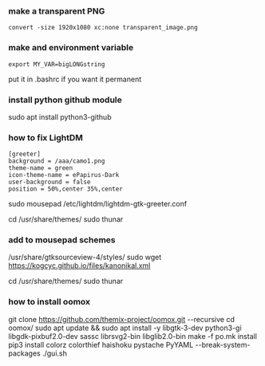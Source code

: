 ### make a transparent PNG ###

    convert -size 1920x1080 xc:none transparent_image.png

### make and environment variable ###

    export MY_VAR=bigLONGstring
put it in .bashrc if you want it permanent

### install python github module ###

sudo apt install python3-github

### how to fix LightDM ###

    [greeter]
    background = /aaa/camo1.png
    theme-name = green
    icon-theme-name = ePapirus-Dark
    user-background = false
    position = 50%,center 35%,center

sudo mousepad /etc/lightdm/lightdm-gtk-greeter.conf

cd /usr/share/themes/
sudo thunar

### add to mousepad schemes ###

/usr/share/gtksourceview-4/styles/
sudo wget https://kogcyc.github.io/files/kanonikal.xml

cd /usr/share/themes/
sudo thunar

### how to install oomox ###

git clone https://github.com/themix-project/oomox.git --recursive
cd oomox/
sudo apt update && sudo apt install -y libgtk-3-dev python3-gi libgdk-pixbuf2.0-dev sassc librsvg2-bin libglib2.0-bin
make -f po.mk install
pip3 install colorz colorthief haishoku pystache PyYAML --break-system-packages
./gui.sh 
